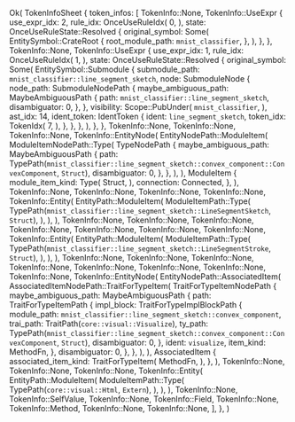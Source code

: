 Ok(
    TokenInfoSheet {
        token_infos: [
            TokenInfo::None,
            TokenInfo::UseExpr {
                use_expr_idx: 2,
                rule_idx: OnceUseRuleIdx(
                    0,
                ),
                state: OnceUseRuleState::Resolved {
                    original_symbol: Some(
                        EntitySymbol::CrateRoot {
                            root_module_path: `mnist_classifier`,
                        },
                    ),
                },
            },
            TokenInfo::None,
            TokenInfo::UseExpr {
                use_expr_idx: 1,
                rule_idx: OnceUseRuleIdx(
                    1,
                ),
                state: OnceUseRuleState::Resolved {
                    original_symbol: Some(
                        EntitySymbol::Submodule {
                            submodule_path: `mnist_classifier::line_segment_sketch`,
                            node: SubmoduleNode {
                                node_path: SubmoduleNodePath {
                                    maybe_ambiguous_path: MaybeAmbiguousPath {
                                        path: `mnist_classifier::line_segment_sketch`,
                                        disambiguator: 0,
                                    },
                                },
                                visibility: Scope::PubUnder(
                                    `mnist_classifier`,
                                ),
                                ast_idx: 14,
                                ident_token: IdentToken {
                                    ident: `line_segment_sketch`,
                                    token_idx: TokenIdx(
                                        7,
                                    ),
                                },
                            },
                        },
                    ),
                },
            },
            TokenInfo::None,
            TokenInfo::None,
            TokenInfo::None,
            TokenInfo::EntityNode(
                EntityNodePath::ModuleItem(
                    ModuleItemNodePath::Type(
                        TypeNodePath {
                            maybe_ambiguous_path: MaybeAmbiguousPath {
                                path: TypePath(`mnist_classifier::line_segment_sketch::convex_component::ConvexComponent`, `Struct`),
                                disambiguator: 0,
                            },
                        },
                    ),
                ),
                ModuleItem {
                    module_item_kind: Type(
                        Struct,
                    ),
                    connection: Connected,
                },
            ),
            TokenInfo::None,
            TokenInfo::None,
            TokenInfo::None,
            TokenInfo::None,
            TokenInfo::Entity(
                EntityPath::ModuleItem(
                    ModuleItemPath::Type(
                        TypePath(`mnist_classifier::line_segment_sketch::LineSegmentSketch`, `Struct`),
                    ),
                ),
            ),
            TokenInfo::None,
            TokenInfo::None,
            TokenInfo::None,
            TokenInfo::None,
            TokenInfo::None,
            TokenInfo::None,
            TokenInfo::None,
            TokenInfo::Entity(
                EntityPath::ModuleItem(
                    ModuleItemPath::Type(
                        TypePath(`mnist_classifier::line_segment_sketch::LineSegmentStroke`, `Struct`),
                    ),
                ),
            ),
            TokenInfo::None,
            TokenInfo::None,
            TokenInfo::None,
            TokenInfo::None,
            TokenInfo::None,
            TokenInfo::None,
            TokenInfo::None,
            TokenInfo::None,
            TokenInfo::EntityNode(
                EntityNodePath::AssociatedItem(
                    AssociatedItemNodePath::TraitForTypeItem(
                        TraitForTypeItemNodePath {
                            maybe_ambiguous_path: MaybeAmbiguousPath {
                                path: TraitForTypeItemPath {
                                    impl_block: TraitForTypeImplBlockPath {
                                        module_path: `mnist_classifier::line_segment_sketch::convex_component`,
                                        trai_path: TraitPath(`core::visual::Visualize`),
                                        ty_path: TypePath(`mnist_classifier::line_segment_sketch::convex_component::ConvexComponent`, `Struct`),
                                        disambiguator: 0,
                                    },
                                    ident: `visualize`,
                                    item_kind: MethodFn,
                                },
                                disambiguator: 0,
                            },
                        },
                    ),
                ),
                AssociatedItem {
                    associated_item_kind: TraitForTypeItem(
                        MethodFn,
                    ),
                },
            ),
            TokenInfo::None,
            TokenInfo::None,
            TokenInfo::None,
            TokenInfo::Entity(
                EntityPath::ModuleItem(
                    ModuleItemPath::Type(
                        TypePath(`core::visual::Html`, `Extern`),
                    ),
                ),
            ),
            TokenInfo::None,
            TokenInfo::SelfValue,
            TokenInfo::None,
            TokenInfo::Field,
            TokenInfo::None,
            TokenInfo::Method,
            TokenInfo::None,
            TokenInfo::None,
        ],
    },
)